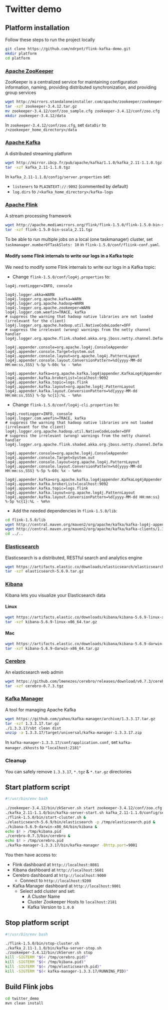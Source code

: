 # Twitter demo
## Platform installation
Follow these steps to run the project locally
```bash
git clone https://github.com/ndrpnt/flink-kafka-demo.git
mkdir platform
cd platform
```
### [Apache ZooKeeper](https://zookeeper.apache.org/)
ZooKeeper is a centralized service for maintaining configuration information, naming, providing distributed synchronization, and providing group services
```bash
wget http://mirrors.standaloneinstaller.com/apache/zookeeper/zookeeper-3.4.12/zookeeper-3.4.12.tar.gz
tar -xzf zookeeper-3.4.12.tar.gz
mv zookeeper-3.4.12/conf/zoo_sample.cfg zookeeper-3.4.12/conf/zoo.cfg
mkdir zookeeper-3.4.12/data
```
In `zookeeper-3.4.12/conf/zoo.cfg`, set `dataDir` to `/<zookeeper_home_directory>/data`
### [Apache Kafka](https://kafka.apache.org/)
A distributed streaming platform
```bash
wget http://mirror.ibcp.fr/pub/apache/kafka/1.1.0/kafka_2.11-1.1.0.tgz
tar -xzf kafka_2.11-1.1.0.tgz
```
In `kafka_2.11-1.1.0/config/server.properties` set:
- `listeners` to `PLAINTEXT://:9092` (commented by default)
- `log.dirs` to `/<kafka_home_directory>/kafka-logs`
### [Apache Flink](https://flink.apache.org/)
A stream processing framework
```bash
wget http://apache.mediamirrors.org/flink/flink-1.5.0/flink-1.5.0-bin-scala_2.11.tgz
tar -xzf flink-1.5.0-bin-scala_2.11.tgz
```
To be able to run multiple jobs on a local (one taskmanager) cluster, set `taskmanager.numberOfTaskSlots: 10` in `flink-1.5.0/conf/fliink-conf.yaml`.
#### Modify some Flink internals to write our logs in a Kafka topic
We need to modify some Flink internals to write our logs in a Kafka topic:
- Change `flink-1.5.0/conf/log4j.properties` to:
```properties
log4j.rootLogger=INFO, console

log4j.logger.akka=WARN
log4j.logger.org.apache.kafka=WARN
log4j.logger.org.apache.hadoop=WARN
log4j.logger.org.apache.zookeeper=WARN
log4j.logger.com.weefin=TRACE, kafka
# suppress the warning that hadoop native libraries are not loaded (irrelevant for the client)
log4j.logger.org.apache.hadoop.util.NativeCodeLoader=OFF
# suppress the irrelevant (wrong) warnings from the netty channel handler
log4j.logger.org.apache.flink.shaded.akka.org.jboss.netty.channel.DefaultChannelPipeline=ERROR

log4j.appender.console=org.apache.log4j.ConsoleAppender
log4j.appender.console.Target=System.out
log4j.appender.console.layout=org.apache.log4j.PatternLayout
log4j.appender.console.layout.ConversionPattern=%d{yyyy-MM-dd HH:mm:ss,SSS} %-5p %-60c %x - %m%n

log4j.appender.kafka=org.apache.kafka.log4jappender.KafkaLog4jAppender
log4j.appender.kafka.brokerList=localhost:9092
log4j.appender.kafka.topic=logs.flink
log4j.appender.kafka.layout=org.apache.log4j.PatternLayout
log4j.appender.kafka.layout.ConversionPattern=%d{yyyy-MM-dd HH:mm:ss,SSS} %-5p %c{1}:%L - %m%n
```
- Change `flink-1.5.0/conf/log4j-cli.properties` to:
```properties
log4j.rootLogger=INFO, console
log4j.logger.com.weefin=TRACE, kafka
# suppress the warning that hadoop native libraries are not loaded (irrelevant for the client)
log4j.logger.org.apache.hadoop.util.NativeCodeLoader=OFF
# suppress the irrelevant (wrong) warnings from the netty channel handler
log4j.logger.org.apache.flink.shaded.akka.org.jboss.netty.channel.DefaultChannelPipeline=ERROR

log4j.appender.console=org.apache.log4j.ConsoleAppender
log4j.appender.console.Target=System.out
log4j.appender.console.layout=org.apache.log4j.PatternLayout
log4j.appender.console.layout.ConversionPattern=%d{yyyy-MM-dd HH:mm:ss,SSS} %-5p %-60c %x - %m%n

log4j.appender.kafka=org.apache.kafka.log4jappender.KafkaLog4jAppender
log4j.appender.kafka.brokerList=localhost:9092
log4j.appender.kafka.topic=logs.flink
log4j.appender.kafka.layout=org.apache.log4j.PatternLayout
log4j.appender.kafka.layout.ConversionPattern=%d{yyyy-MM-dd HH:mm:ss} %-5p %c{1}:%L - %m%n
```
- Add the needed dependencies in `flink-1.5.0/lib`:
```bash
cd flink-1.5.0/lib
wget http://central.maven.org/maven2/org/apache/kafka/kafka-log4j-appender/1.1.0/kafka-log4j-appender-1.1.0.jar
wget http://central.maven.org/maven2/org/apache/kafka/kafka-clients/1.1.0/kafka-clients-1.1.0.jar
cd ../..
```
### [Elasticsearch](https://www.elastic.co/fr/products/elasticsearch)
Elasticsearch is a distributed, RESTful search and analytics engine
```bash
wget https://artifacts.elastic.co/downloads/elasticsearch/elasticsearch-5.6.9.tar.gz
tar -xzf elasticsearch-5.6.9.tar.gz
```
### [Kibana](https://www.elastic.co/products/kibana)
Kibana lets you visualize your Elasticsearch data
#### Linux
```bash
wget https://artifacts.elastic.co/downloads/kibana/kibana-5.6.9-linux-x86_64.tar.gz
tar -xzf kibana-5.6.9-linux-x86_64.tar.gz
```
#### Mac
```bash
wget https://artifacts.elastic.co/downloads/kibana/kibana-5.6.9-darwin-x86_64.tar.gz
tar -xzf kibana-5.6.9-darwin-x86_64.tar.gz
```
### [Cerebro](https://github.com/lmenezes/cerebro)
An elasticsearch web admin
```bash
wget https://github.com/lmenezes/cerebro/releases/download/v0.7.3/cerebro-0.7.3.tgz
tar -xzf cerebro-0.7.3.tgz
```
### [Kafka Manager](https://github.com/yahoo/kafka-manager)
A tool for managing Apache Kafka
```bash
wget https://github.com/yahoo/kafka-manager/archive/1.3.3.17.tar.gz
tar -xzf 1.3.3.17.tar.gz
./1.3.3.17/sbt clean dist
unzip -a 1.3.3.17/target/universal/kafka-manager-1.3.3.17.zip
```
In `kafka-manager-1.3.3.17/conf/application.conf`, set `kafka-manager.zkhosts` to `"localhost:2181"`
### Cleanup
You can safely remove `1.3.3.17`, `*.tgz` & `*.tar.gz` directories
## Start platform script
```bash
#!/usr/bin/env bash
       
./zookeeper-3.4.12/bin/zkServer.sh start zookeeper-3.4.12/conf/zoo.cfg &
./kafka_2.11-1.1.0/bin/kafka-server-start.sh kafka_2.11-1.1.0/config/server.properties &
./flink-1.5.0/bin/start-cluster.sh &
./elasticsearch-5.6.9/bin/elasticsearch -p /tmp/elasticsearch.pid &
./kibana-5.6.9-darwin-x86_64/bin/kibana &
echo $! > /tmp/kibana.pid
./cerebro-0.7.3/bin/cerebro &
echo $! > /tmp/cerebro.pid
./kafka-manager-1.3.3.17/bin/kafka-manager -Dhttp.port=9001
```
You then have access to:
- Flink dashboard at `http://localhost:8081`
- Kibana dashboard at `http://localhost:5601`
- Cerebro dashboard at `http://localhost:9000`
    - Connect to `http://localhost:9200`
- Kafka Manager dashboard at `http://localhost:9001`
    - Select add cluster and set:
        - A Cluster Name
        - Cluster Zookeeper Hosts to `localhost:2181`
        - Kafka Version to `1.0.0`
## Stop platform script
```bash
#!/usr/bin/env bash

./flink-1.5.0/bin/stop-cluster.sh
./kafka_2.11-1.1.0/bin/kafka-server-stop.sh
./zookeeper-3.4.12/bin/zkServer.sh stop
kill -SIGTERM "$(< /tmp/cerebro.pid)"
kill -SIGTERM "$(< /tmp/kibana.pid)"
kill -SIGTERM "$(< /tmp/elasticsearch.pid)"
kill -SIGTERM "$(< kafka-manager-1.3.3.17/RUNNING_PID)"
```
## Build Flink jobs
```bash
cd twitter_demo
mvn clean install
```
